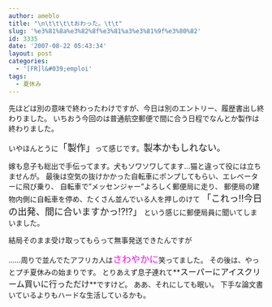 ```yaml
---
author: ameblo
title: "\n\t\t\t\tおわった。\t\t"
slug: '%e3%81%8a%e3%82%8f%e3%81%a3%e3%81%9f%e3%80%82'
id: 3335
date: '2007-08-22 05:43:34'
layout: post
categories:
  - '[FR]l&#039;emploi'
tags:
  - 夏休み
---
```


先ほどは別の意味で終わったわけですが、今日は別のエントリー、履歴書出し終わりました。 いちおう今回のは普通航空郵便で間に合う日程でなんとか製作は終わりました。

いやほんとうに<font size="4">「製作」</font>って感じです。<font size="4">製本かもしれない。</font>

嫁も息子も総出で手伝ってます。犬もソワソワしてます…猫と違って役には立ちませんが。 最後は空気の抜けかかった自転車にポンプしてもらい、エレベーターに飛び乗り、 自転車で”メッセンジャー”よろしく郵便局に走り、 郵便局の建物内側に自転車を停め、たくさん並んでいる人を押しのけて <font size="4">「これっ!!今日の出発、間に合いますかっ!?!?」</font> という感じに郵便局員に聞いてしまいました。

結局そのまま受け取ってもらって無事発送できたんですが

……周りで並んでたアフリカ人は<font color="#ff00ff" size="4">さわやかに</font>笑ってました。 その後は、やっとプチ夏休みの始まりです。 とりあえず息子連れて**<font size="3">スーパーにアイスクリーム買いに行っただけ</font>**ですけど。 ああ、それにしても眠い。 下手な論文書いているよりもハードな生活しているかも。